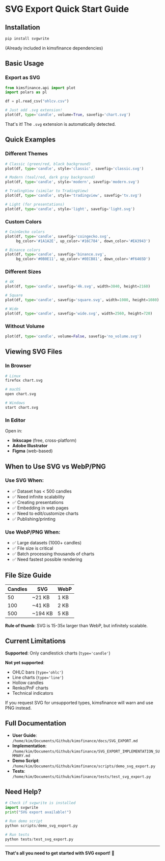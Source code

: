 # SVG Export Quick Start Guide

## Installation

```bash
pip install svgwrite
```

(Already included in kimsfinance dependencies)

## Basic Usage

### Export as SVG

```python
from kimsfinance.api import plot
import polars as pl

df = pl.read_csv("ohlcv.csv")

# Just add .svg extension!
plot(df, type='candle', volume=True, savefig='chart.svg')
```

That's it! The `.svg` extension is automatically detected.

## Quick Examples

### Different Themes

```python
# Classic (green/red, black background)
plot(df, type='candle', style='classic', savefig='classic.svg')

# Modern (teal/red, dark gray background)
plot(df, type='candle', style='modern', savefig='modern.svg')

# TradingView (similar to TradingView)
plot(df, type='candle', style='tradingview', savefig='tv.svg')

# Light (for presentations)
plot(df, type='candle', style='light', savefig='light.svg')
```

### Custom Colors

```python
# CoinGecko colors
plot(df, type='candle', savefig='coingecko.svg',
     bg_color='#1A1A2E', up_color='#16C784', down_color='#EA3943')

# Binance colors
plot(df, type='candle', savefig='binance.svg',
     bg_color='#0B0E11', up_color='#0ECB81', down_color='#F6465D')
```

### Different Sizes

```python
# 4K
plot(df, type='candle', savefig='4k.svg', width=3840, height=2160)

# Square
plot(df, type='candle', savefig='square.svg', width=1080, height=1080)

# Wide
plot(df, type='candle', savefig='wide.svg', width=2560, height=720)
```

### Without Volume

```python
plot(df, type='candle', volume=False, savefig='no_volume.svg')
```

## Viewing SVG Files

### In Browser

```bash
# Linux
firefox chart.svg

# macOS
open chart.svg

# Windows
start chart.svg
```

### In Editor

Open in:
- **Inkscape** (free, cross-platform)
- **Adobe Illustrator**
- **Figma** (web-based)

## When to Use SVG vs WebP/PNG

### Use SVG When:
- ✅ Dataset has < 500 candles
- ✅ Need infinite scalability
- ✅ Creating presentations
- ✅ Embedding in web pages
- ✅ Need to edit/customize charts
- ✅ Publishing/printing

### Use WebP/PNG When:
- ✅ Large datasets (1000+ candles)
- ✅ File size is critical
- ✅ Batch processing thousands of charts
- ✅ Need fastest possible rendering

## File Size Guide

| Candles | SVG    | WebP  |
|---------|--------|-------|
| 50      | ~21 KB | 1 KB  |
| 100     | ~41 KB | 2 KB  |
| 500     | ~194 KB| 5 KB  |

**Rule of thumb**: SVG is 15-35x larger than WebP, but infinitely scalable.

## Current Limitations

**Supported**: Only candlestick charts (`type='candle'`)

**Not yet supported**:
- OHLC bars (`type='ohlc'`)
- Line charts (`type='line'`)
- Hollow candles
- Renko/PnF charts
- Technical indicators

If you request SVG for unsupported types, kimsfinance will warn and use PNG instead.

## Full Documentation

- **User Guide**: `/home/kim/Documents/Github/kimsfinance/docs/SVG_EXPORT.md`
- **Implementation**: `/home/kim/Documents/Github/kimsfinance/SVG_EXPORT_IMPLEMENTATION_SUMMARY.md`
- **Demo Script**: `/home/kim/Documents/Github/kimsfinance/scripts/demo_svg_export.py`
- **Tests**: `/home/kim/Documents/Github/kimsfinance/tests/test_svg_export.py`

## Need Help?

```python
# Check if svgwrite is installed
import svgwrite
print("SVG export available!")

# Run demo script
python scripts/demo_svg_export.py

# Run tests
python tests/test_svg_export.py
```

---

**That's all you need to get started with SVG export!** 🎨
